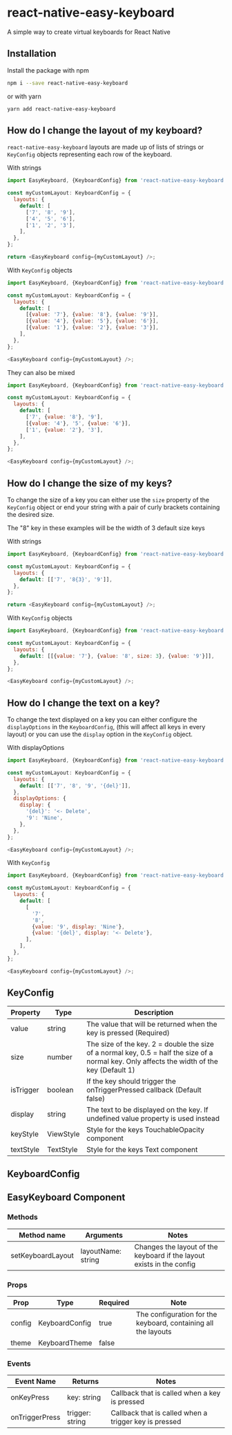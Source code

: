 # react-native-easy-keyboard

A simple way to create virtual keyboards for React Native

## Installation

Install the package with npm

```sh
npm i --save react-native-easy-keyboard
```

or with yarn

```sh
yarn add react-native-easy-keyboard
```

## How do I change the layout of my keyboard?

`react-native-easy-keyboard` layouts are made up of lists of strings or `KeyConfig` objects representing each row of the keyboard.

With strings

```js
import EasyKeyboard, {KeyboardConfig} from 'react-native-easy-keyboard';

const myCustomLayout: KeyboardConfig = {
  layouts: {
    default: [
      ['7', '8', '9'],
      ['4', '5', '6'],
      ['1', '2', '3'],
    ],
  },
};

return <EasyKeyboard config={myCustomLayout} />;
```

With `KeyConfig` objects

```js
import EasyKeyboard, {KeyboardConfig} from 'react-native-easy-keyboard';

const myCustomLayout: KeyboardConfig = {
  layouts: {
    default: [
      [{value: '7'}, {value: '8'}, {value: '9'}],
      [{value: '4'}, {value: '5'}, {value: '6'}],
      [{value: '1'}, {value: '2'}, {value: '3'}],
    ],
  },
};

<EasyKeyboard config={myCustomLayout} />;
```

They can also be mixed

```js
import EasyKeyboard, {KeyboardConfig} from 'react-native-easy-keyboard';

const myCustomLayout: KeyboardConfig = {
  layouts: {
    default: [
      ['7', {value: '8'}, '9'],
      [{value: '4'}, '5', {value: '6'}],
      ['1', {value: '2'}, '3'],
    ],
  },
};

<EasyKeyboard config={myCustomLayout} />;
```

## How do I change the size of my keys?

To change the size of a key you can either use the `size` property of the `KeyConfig` object or end your string with a pair of curly brackets containing the desired size.

The "8" key in these examples will be the width of 3 default size keys

With strings

```js
import EasyKeyboard, {KeyboardConfig} from 'react-native-easy-keyboard';

const myCustomLayout: KeyboardConfig = {
  layouts: {
    default: [['7', '8{3}', '9']],
  },
};

return <EasyKeyboard config={myCustomLayout} />;
```

With `KeyConfig` objects

```js
import EasyKeyboard, {KeyboardConfig} from 'react-native-easy-keyboard';

const myCustomLayout: KeyboardConfig = {
  layouts: {
    default: [[{value: '7'}, {value: '8', size: 3}, {value: '9'}]],
  },
};

<EasyKeyboard config={myCustomLayout} />;
```

## How do I change the text on a key?

To change the text displayed on a key you can either configure the `displayOptions` in the `KeyboardConfig`, (this will affect all keys in every layout) or you can use the `display` option in the `KeyConfig` object.

With displayOptions

```js
import EasyKeyboard, {KeyboardConfig} from 'react-native-easy-keyboard';

const myCustomLayout: KeyboardConfig = {
  layouts: {
    default: [['7', '8', '9', '{del}']],
  },
  displayOptions: {
    display: {
      '{del}': '<- Delete',
      '9': 'Nine',
    },
  },
};

<EasyKeyboard config={myCustomLayout} />;
```

With `KeyConfig`

```js
import EasyKeyboard, {KeyboardConfig} from 'react-native-easy-keyboard';

const myCustomLayout: KeyboardConfig = {
  layouts: {
    default: [
      [
        '7',
        '8',
        {value: '9', display: 'Nine'},
        {value: '{del}', display: '<- Delete'},
      ],
    ],
  },
};

<EasyKeyboard config={myCustomLayout} />;
```

## KeyConfig

| Property  | Type      | Description                                                                                                                                  |
| --------- | --------- | -------------------------------------------------------------------------------------------------------------------------------------------- |
| value     | string    | The value that will be returned when the key is pressed (Required)                                                                           |
| size      | number    | The size of the key. 2 = double the size of a normal key, 0.5 = half the size of a normal key. Only affects the width of the key (Default 1) |
| isTrigger | boolean   | If the key should trigger the onTriggerPressed callback (Default false)                                                                      |
| display   | string    | The text to be displayed on the key. If undefined value property is used instead                                                             |
| keyStyle  | ViewStyle | Style for the keys TouchableOpacity component                                                                                                |
| textStyle | TextStyle | Style for the keys Text component                                                                                                            |

## KeyboardConfig

## EasyKeyboard Component

### Methods

| Method name       | Arguments          | Notes                                                                 |
| ----------------- | ------------------ | --------------------------------------------------------------------- |
| setKeyboardLayout | layoutName: string | Changes the layout of the keyboard if the layout exists in the config |

### Props

| Prop   | Type           | Required | Note                                                           |
| ------ | -------------- | -------- | -------------------------------------------------------------- |
| config | KeyboardConfig | true     | The configuration for the keyboard, containing all the layouts |
| theme  | KeyboardTheme  | false    |                                                                |

### Events

| Event Name     | Returns         | Notes                                                 |
| -------------- | --------------- | ----------------------------------------------------- |
| onKeyPress     | key: string     | Callback that is called when a key is pressed         |
| onTriggerPress | trigger: string | Callback that is called when a trigger key is pressed |
